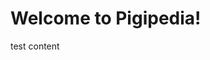 <!-- TITLE: Home -->
<!-- SUBTITLE: A quick summary of Home -->

# Welcome to Pigipedia!

test content